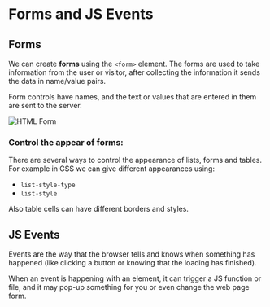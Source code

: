 # Forms and JS Events

## Forms

We can create **forms** using the `<form>` element.
The forms are used to take information from the user or visitor, after collecting the information it sends the data in name/value pairs.

Form controls have names, and the text or values that are entered in them are sent to the server.

![HTML Form](https://www.htmlgoodies.com/wp-content/uploads/2021/04/HTML-Form.png)

### Control the appear of forms:

There are several ways to control the appearance of lists, forms and tables.
For example in CSS we can give different appearances using:
* `list-style-type`
* `list-style`

Also table cells can have different borders and styles.

## JS Events

Events are the way that the browser tells and knows when something has happened (like clicking a button or knowing that the loading has finished).

When an event is happening with an element, it can trigger a JS function or file, and it may pop-up something for you or even change the web page form.